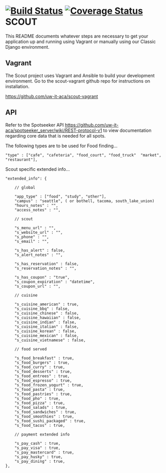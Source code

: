 [![Build Status](https://travis-ci.org/uw-it-aca/scout.svg?branch=develop)](https://travis-ci.org/uw-it-aca/scout)  [![Coverage Status](https://coveralls.io/repos/uw-it-aca/scout/badge.svg?branch=master&service=github)](https://coveralls.io/github/uw-it-aca/scout?branch=master)
SCOUT
=====

This README documents whatever steps are necessary to get your application up and running using Vagrant or manually using our Classic Django environment.

## Vagrant ##

The Scout project uses Vagrant and Ansible to build your development environment. Go to the scout-vagrant github repo for instructions on installation.

https://github.com/uw-it-aca/scout-vagrant


## API ##

Refer to the Spotseeker API https://github.com/uw-it-aca/spotseeker_server/wiki/REST-protocol-v1 to view documentation regarding core data that is needed for all spots.


The following types are to be used for Food finding...

    "type" : ["cafe", "cafeteria", "food_court", "food_truck"  "market", "restaurant"],

Scout specific extended info...

	"extended_info": {

		// global

		"app_type" : ["food", "study", "other"],
		"campus" : "seattle", ( or bothell, tacoma, south_lake_union)
		"hours_notes" : "",
		"access_notes" : "",

		// scout

		"s_menu_url" : "",
		"s_website_url" : "",
		"s_phone" : "",
        "s_email" : "",

		"s_has_alert" : false,
		"s_alert_notes" : "",

	    "s_has_reservation" : false,
		"s_reservation_notes" : "",

		"s_has_coupon" : "true",
		"s_coupon_expiration" : "datetime",
		"s_coupon_url" : "",

		// cuisine

	    "s_cuisine_american" : true,
        "s_cuisine_bbq" : false,
		"s_cuisine_chinese" : false,
		"s_cuisine_hawaiian" : false,
        "s_cuisine_indian" : false,
		"s_cuisine_italian" : false,
		"s_cuisine_korean" : false,
        "s_cuisine_mexican" : false,
		"s_cuisine_vietnamese" : false,

		// food served

        "s_food_breakfast" : true,
        "s_food_burgers" : true,
        "s_food_curry" : true,
        "s_food_desserts" : true,
        "s_food_entrees" : true,
        "s_food_espresso" : true,
        "s_food_frozen_yogurt" : true,
        "s_food_pasta" : true,
        "s_food_pastries" : true,
        "s_food_pho" : true,
        "s_food_pizza" : true,
        "s_food_salads" : true,
        "s_food_sandwiches" : true,
        "s_food_smoothies" : true,
        "s_food_sushi_packaged" : true,
        "s_food_tacos" : true,

		// payment extended info

		"s_pay_cash" : true,
		"s_pay_visa" : true,
		"s_pay_mastercard" : true,
		"s_pay_husky" : true,
		"s_pay_dining" : true,
	},
